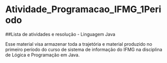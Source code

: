 # Atividade_Programacao_IFMG_1Periodo
##Lista de atividades e resolução - Linguagem Java 
 
 Esse material visa armazenar toda a trajetória e material produzido no primeiro período do curso de sistema de informação do IFMG na disciplina de Lógica e Programação em Java.
